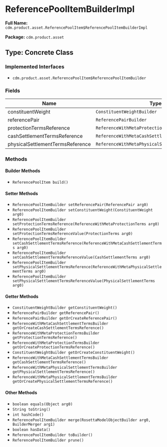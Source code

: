 # ReferencePoolItemBuilderImpl

**Full Name:** `cdm.product.asset.ReferencePoolItem$ReferencePoolItemBuilderImpl`

**Package:** `cdm.product.asset`

## Type: Concrete Class

### Implemented Interfaces

- `cdm.product.asset.ReferencePoolItem$ReferencePoolItemBuilder`

### Fields

| Name | Type | Description |
|------|------|-------------|
| constituentWeight | `ConstituentWeightBuilder` |  |
| referencePair | `ReferencePairBuilder` |  |
| protectionTermsReference | `ReferenceWithMetaProtectionTermsBuilder` |  |
| cashSettlementTermsReference | `ReferenceWithMetaCashSettlementTermsBuilder` |  |
| physicalSettlementTermsReference | `ReferenceWithMetaPhysicalSettlementTermsBuilder` |  |

### Methods

#### Builder Methods

- `ReferencePoolItem build()`

#### Setter Methods

- `ReferencePoolItemBuilder setReferencePair(ReferencePair arg0)`
- `ReferencePoolItemBuilder setConstituentWeight(ConstituentWeight arg0)`
- `ReferencePoolItemBuilder setProtectionTermsReference(ReferenceWithMetaProtectionTerms arg0)`
- `ReferencePoolItemBuilder setProtectionTermsReferenceValue(ProtectionTerms arg0)`
- `ReferencePoolItemBuilder setCashSettlementTermsReference(ReferenceWithMetaCashSettlementTerms arg0)`
- `ReferencePoolItemBuilder setCashSettlementTermsReferenceValue(CashSettlementTerms arg0)`
- `ReferencePoolItemBuilder setPhysicalSettlementTermsReference(ReferenceWithMetaPhysicalSettlementTerms arg0)`
- `ReferencePoolItemBuilder setPhysicalSettlementTermsReferenceValue(PhysicalSettlementTerms arg0)`

#### Getter Methods

- `ConstituentWeightBuilder getConstituentWeight()`
- `ReferencePairBuilder getReferencePair()`
- `ReferencePairBuilder getOrCreateReferencePair()`
- `ReferenceWithMetaCashSettlementTermsBuilder getOrCreateCashSettlementTermsReference()`
- `ReferenceWithMetaProtectionTermsBuilder getProtectionTermsReference()`
- `ReferenceWithMetaProtectionTermsBuilder getOrCreateProtectionTermsReference()`
- `ConstituentWeightBuilder getOrCreateConstituentWeight()`
- `ReferenceWithMetaCashSettlementTermsBuilder getCashSettlementTermsReference()`
- `ReferenceWithMetaPhysicalSettlementTermsBuilder getPhysicalSettlementTermsReference()`
- `ReferenceWithMetaPhysicalSettlementTermsBuilder getOrCreatePhysicalSettlementTermsReference()`

#### Other Methods

- `boolean equals(Object arg0)`
- `String toString()`
- `int hashCode()`
- `ReferencePoolItemBuilder merge(RosettaModelObjectBuilder arg0, BuilderMerger arg1)`
- `boolean hasData()`
- `ReferencePoolItemBuilder toBuilder()`
- `ReferencePoolItemBuilder prune()`


